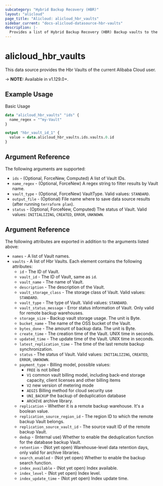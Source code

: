 ```yaml
---
subcategory: "Hybrid Backup Recovery (HBR)"
layout: "alicloud"
page_title: "Alicloud: alicloud_hbr_vaults"
sidebar_current: "docs-alicloud-datasource-hbr-vaults"
description: |-
  Provides a list of Hybrid Backup Recovery (HBR) Backup vaults to the user.
---
```


# alicloud\_hbr\_vaults

This data source provides the Hbr Vaults of the current Alibaba Cloud user.

-> **NOTE:** Available in v1.129.0+.

## Example Usage

Basic Usage

```terraform
data "alicloud_hbr_vaults" "ids" {
  name_regex = "^my-Vault"
}

output "hbr_vault_id_1" {
  value = data.alicloud_hbr_vaults.ids.vaults.0.id
}           
```

## Argument Reference

The following arguments are supported:

* `ids` - (Optional, ForceNew, Computed)  A list of Vault IDs.
* `name_regex` - (Optional, ForceNew) A regex string to filter results by Vault name.
* `vault_type` - (Optional, ForceNew) VaultType. Valid values: `STANDARD`.
* `output_file` - (Optional) File name where to save data source results (after running `terraform plan`).
* `status` - (Optional, ForceNew, Computed) The status of Vault. Valid values: `INITIALIZING`, `CREATED`, `ERROR`, `UNKNOWN`.

## Argument Reference

The following attributes are exported in addition to the arguments listed above:

* `names` - A list of Vault names.
* `vaults` - A list of Hbr Vaults. Each element contains the following attributes:
    * `id` - The ID of Vault.
    * `vault_id` - The ID of Vault, same as `id`.
    * `vault_name` - The name of Vault.
    * `description` - The description of the Vault.
    * `vault_storage_class` - The storage class of Vault. Valid values: `STANDARD`.
    * `vault_type` - The type of Vault. Valid values: `STANDARD`.
    * `vault_status_message` - Error status information of Vault. Only valid for remote backup warehouses.
    * `storage_size` - Backup vault storage usage. The unit is Byte.
    * `bucket_name` - The name of the OSS bucket of the Vault.
    * `bytes_done` - The amount of backup data. The unit is Byte.
    * `create_time` - The creation time of the Vault. UNIX time in seconds.
    * `updated_time` - The update time of the Vault. UNIX time in seconds.
    * `latest_replication_time` - The time of the last remote backup synchronization.
    * `status` - The status of Vault. Valid values: `INITIALIZING`, `CREATED`, `ERROR`, `UNKNOWN`.
    * `payment_type` - Billing model, possible values:
        * `FREE` is not billed
        * `V1` common vault billing model, including back-end storage capacity, client licenses and other billing items
        * `V2` new version of metering mode
        * `AEGIS` Billing method for cloud security use
        * `UNI_BACKUP` the backup of deduplication database
        * `ARCHIVE` archive library.
    * `replication` - Whether it is a remote backup warehouse. It's a boolean value.
    * `replication_source_region_id` - The region ID to which the remote backup Vault belongs.
    * `replication_source_vault_id` - The source vault ID of the remote backup Vault.
    * `dedup` - (Internal use) Whether to enable the deduplication function for the database backup Vault.
    * `retention` - (Not yet open) Warehouse-level data retention days, only valid for archive libraries.
    * `search_enabled` - (Not yet open) Whether to enable the backup search function.
    * `index_available` - (Not yet open) Index available.
    * `index_level` - (Not yet open) Index level.
    * `index_update_time` - (Not yet open) Index update time.


